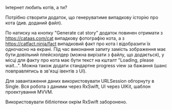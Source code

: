 Інтернет любить котів, а ти?

Потрібно створити додаток, що генеруватиме випадкову історію про кота (див. доданий файл).

По натиску на кнопку "Generate cat story" додаток повинен отримати з https://cataas.com/cat випадкову фотографію кота, а з https://catfact.ninja/fact випадковий факт про кота і відобразити їх одночасно на екрані. Під час виконання запиту замість зображення має бути довільний плейсхолдер (можна вирізати з файлу, що додається), у місці для факту про кота має бути текст на кшталт "Loading, please wait...". Можна також додати стандартне progress view за бажання (шанс повправлятись в зв'язці івентів з UI).

Для завантаження даних використовувати URLSession обгорнуту в Single. Вся робота з даними через RxSwift, UI через UIKit, шаблон проектування MVVM.

Використовувати бібліотеки окрім RxSwift заборонено.
